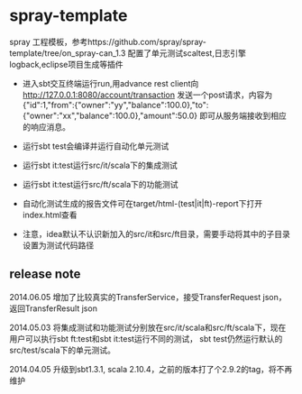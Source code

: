 spray-template
==============

spray 工程模板，参考https://github.com/spray/spray-template/tree/on_spray-can_1.3
配置了单元测试scaltest,日志引擎logback,eclipse项目生成等插件

* 进入sbt交互终端运行run,用advance rest client向
http://127.0.0.1:8080/account/transaction 发送一个post请求，内容为{"id":1,"from":{"owner":"yy","balance":100.0},"to":{"owner":"xx","balance":100.0},"amount":50.0} 即可从服务端接收到相应的响应消息。
* 运行sbt test会编译并运行自动化单元测试
* 运行sbt it:test运行src/it/scala下的集成测试
* 运行sbt it:test运行src/ft/scala下的功能测试
* 自动化测试生成的报告文件可在target/html-(test|it|ft)-report下打开index.html查看

* 注意，idea默认不认识新加入的src/it和src/ft目录，需要手动将其中的子目录设置为测试代码路径

release note
----------------------

2014.06.05 增加了比较真实的TransferService，接受TransferRequest json，返回TransferResult json

2014.05.03 将集成测试和功能测试分别放在src/it/scala和src/ft/scala下，现在用户可以执行sbt ft:test和sbt it:test运行不同的测试，
sbt test仍然运行默认的src/test/scala下的单元测试。

2014.04.05 升级到sbt1.3.1, scala 2.10.4，之前的版本打了个2.9.2的tag，将不再维护

